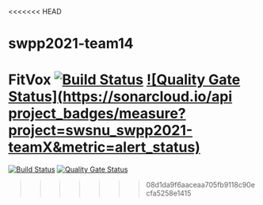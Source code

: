 <<<<<<< HEAD
# swpp2021-team14
 FitVox
[![Build Status](https://travis-ci.com/swsnu/swpp2021-teamX.svg?branch=main)](https://travis-ci.com/swsnu/swpp2021-team14)
[![Quality Gate Status](https://sonarcloud.io/api project_badges/measure?project=swsnu_swpp2021-teamX&metric=alert_status)](https://sonarcloud.io/dashboard?id=swsnu_swpp2021-team14)
=======
[![Build
Status](https://travis-ci.com/swsnu/swpp2021-team14.svg?branch=master)](https://travis-ci.com/swsnu/swpp2021-team14)
[![Quality Gate
Status](https://sonarcloud.io/api/project_badges/measure?project=swsnu_swpp2021-team14&metric=alert_status)](https://sonarcloud.io/dashboard?id=swsnu_swpp2021-team14)
>>>>>>> 08d1da9f6aaceaa705fb9118c90ecfa5258e1415
